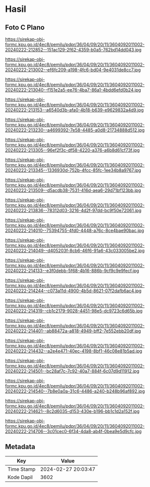 # Hasil

## Foto C Plano

https://sirekap-obj-formc.kpu.go.id/4ec8/pemilu/pdpr/36/04/09/20/11/3604092011002-20240222-212852--151ac129-2f62-4359-b0a5-762bd14dd043.jpg

https://sirekap-obj-formc.kpu.go.id/4ec8/pemilu/pdpr/36/04/09/20/11/3604092011002-20240222-213002--ef6fc209-a198-4fc6-bd04-9e4031de8cc7.jpg

https://sirekap-obj-formc.kpu.go.id/4ec8/pemilu/pdpr/36/04/09/20/11/3604092011002-20240222-213040--f151e2a5-ee76-4ba7-86a1-4bdd6efd0b24.jpg

https://sirekap-obj-formc.kpu.go.id/4ec8/pemilu/pdpr/36/04/09/20/11/3604092011002-20240222-213153--a6540d3b-afa0-4b18-b639-e9629832a4d9.jpg

https://sirekap-obj-formc.kpu.go.id/4ec8/pemilu/pdpr/36/04/09/20/11/3604092011002-20240222-213230--a4699392-7e58-4485-a0d8-21734888d512.jpg

https://sirekap-obj-formc.kpu.go.id/4ec8/pemilu/pdpr/36/04/09/20/11/3604092011002-20240222-213305--96ef2f3c-df58-4220-a376-a6b8d61cf73f.jpg

https://sirekap-obj-formc.kpu.go.id/4ec8/pemilu/pdpr/36/04/09/20/11/3604092011002-20240222-213345--1336930d-752b-4fcc-85fc-1ee34b8a9767.jpg

https://sirekap-obj-formc.kpu.go.id/4ec8/pemilu/pdpr/36/04/09/20/11/3604092011002-20240222-213509--d5acdb38-7531-416d-aea6-29d71bf123bb.jpg

https://sirekap-obj-formc.kpu.go.id/4ec8/pemilu/pdpr/36/04/09/20/11/3604092011002-20240222-213836--78312d03-3216-4d2f-97dd-bc9f50e72061.jpg

https://sirekap-obj-formc.kpu.go.id/4ec8/pemilu/pdpr/36/04/09/20/11/3604092011002-20240222-214010--75394755-4fd0-4448-a76c-8ce4bae90bac.jpg

https://sirekap-obj-formc.kpu.go.id/4ec8/pemilu/pdpr/36/04/09/20/11/3604092011002-20240222-214049--d405203f-8cb6-46f6-91a6-43c033005be2.jpg

https://sirekap-obj-formc.kpu.go.id/4ec8/pemilu/pdpr/36/04/09/20/11/3604092011002-20240222-214133--e3f0debb-5f68-4b16-886b-9cf9c9e9fecf.jpg

https://sirekap-obj-formc.kpu.go.id/4ec8/pemilu/pdpr/36/04/09/20/11/3604092011002-20240222-214244--c073a11d-4900-4b5d-8621-07f2dafb6ac4.jpg

https://sirekap-obj-formc.kpu.go.id/4ec8/pemilu/pdpr/36/04/09/20/11/3604092011002-20240222-214319--cb1c2179-9028-4451-98e5-dc9723c6d65b.jpg

https://sirekap-obj-formc.kpu.go.id/4ec8/pemilu/pdpr/36/04/09/20/11/3604092011002-20240222-214401--ab88472a-a818-4949-bff2-7e552ebb20df.jpg

https://sirekap-obj-formc.kpu.go.id/4ec8/pemilu/pdpr/36/04/09/20/11/3604092011002-20240222-214432--a2e4e471-40ec-4198-8bf1-46c08e81b5ad.jpg

https://sirekap-obj-formc.kpu.go.id/4ec8/pemilu/pdpr/36/04/09/20/11/3604092011002-20240222-214501--bc28af7c-7c92-40a7-884f-6c07d9d11912.jpg

https://sirekap-obj-formc.kpu.go.id/4ec8/pemilu/pdpr/36/04/09/20/11/3604092011002-20240222-214540--7b8e0a0a-31c6-4486-a240-b248b96af892.jpg

https://sirekap-obj-formc.kpu.go.id/4ec8/pemilu/pdpr/36/04/09/20/11/3604092011002-20240222-214621--8c2d6035-d153-430e-b196-bb1c1d2a152f.jpg

https://sirekap-obj-formc.kpu.go.id/4ec8/pemilu/pdpr/36/04/09/20/11/3604092011002-20240222-214706--3c01cec0-6f34-4da8-ab4f-0bea9e5d9cfc.jpg


## Metadata

| Key        | Value               |
| ---------- | ------------------- |
| Time Stamp | 2024-02-27 20:03:47 |
| Kode Dapil | 3602                |




